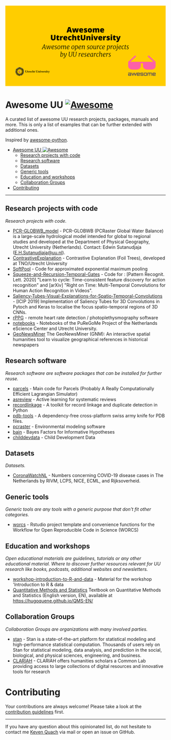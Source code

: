 ![banner.jpg](images/banner.jpg)

# Awesome UU [![Awesome](https://cdn.rawgit.com/sindresorhus/awesome/d7305f38d29fed78fa85652e3a63e154dd8e8829/media/badge.svg)](https://github.com/sindresorhus/awesome)

A curated list of awesome UU research projects, packages, manuals and more. This is only a list of examples that can be further extended with additional ones.

Inspired by [awesome-python](https://github.com/vinta/awesome-python).

- [Awesome UU ![Awesome](https://github.com/sindresorhus/awesome)](#awesome-uu-)
  - [Research projects with code](#research-projects-with-code)
  - [Research software](#research-software)
  - [Datasets](#datasets)
  - [Generic tools](#generic-tools)
  - [Education and workshops](#education-and-workshops)
  - [Collaboration Groups](#collaboration-groups)
- [Contributing](#contributing)

---

## Research projects with code

*Research projects with code.*

- [PCR-GLOBWB_model](https://github.com/UU-Hydro/PCR-GLOBWB_model) - PCR-GLOBWB (PCRaster Global Water Balance) is a large-scale hydrological model intended for global to regional studies and developed at the Department of Physical Geography, Utrecht University (Netherlands). Contact: Edwin Sutanudjaja (E.H.Sutanudjaja@uu.nl).
- [ContrastiveExplanation](https://github.com/MarcelRobeer/ContrastiveExplanation) - Contrastive Explanation (Foil Trees), developed at TNO/Utrecht University
- [SoftPool](https://github.com/alexandrosstergiou/SoftPool) - Code for approximated exponential maximum pooling 
- [Squeeze-and-Recursion-Temporal-Gates](https://github.com/alexandrosstergiou/Squeeze-and-Recursion-Temporal-Gates) - Code for : [Pattern Recognit. Lett. 2020] "Learn to cycle: Time-consistent feature discovery for action recognition" and [arXiv] "Right on Time: Multi-Temporal Convolutions for Human Action Recognition in Videos".
- [Saliency-Tubes-Visual-Explanations-for-Spatio-Temporal-Convolutions](https://github.com/alexandrosstergiou/Saliency-Tubes-Visual-Explanations-for-Spatio-Temporal-Convolutions) - [ICIP 2019] Implementation of Saliency Tubes for 3D Convolutions in Pytoch and Keras to localise the focus spatio-temporal regions of 3D CNNs.
- [rPPG](https://github.com/marnixnaber/rPPG) - remote heart rate detection / photoplethysmography software
- [notebooks](https://github.com/puregome/notebooks) - Notebooks of the PuReGoMe Project of the Netherlands eScience Center and Utrecht University.
- [GeoNewsMiner](https://github.com/lorellav/GeoNewsMiner) The GeoNewsMiner (GNM): An interactive spatial humanities tool to visualize geographical references in historical newspapers

## Research software

*Research software are software packages that can be installed for further reuse.*

- [parcels](https://github.com/OceanParcels/parcels) - Main code for Parcels (Probably A Really Computationally Efficient Lagrangian Simulator)
- [asreview](https://github.com/asreview/asreview) - Active learning for systematic reviews
- [recordlinkage](https://github.com/J535D165/recordlinkage) - A toolkit for record linkage and duplicate detection in Python
- [pdb-tools](https://github.com/haddocking/pdb-tools) - A dependency-free cross-platform swiss army knife for PDB files.
- [pcraster](https://github.com/pcraster/pcraster) - Environmental modeling software
- [bain](https://github.com/cjvanlissa/bain) - Bayes Factors for Informative Hypotheses
- [childdevdata](https://github.com/D-score/childdevdata) - Child Development Data

## Datasets

*Datasets.*

- [CoronaWatchNL](https://github.com/J535D165/CoronaWatchNL) - Numbers concerning COVID-19 disease cases in The Netherlands by RIVM, LCPS, NICE, ECML, and Rijksoverheid.

## Generic tools

*Generic tools are any tools with a generic purpose that don't fit other categories.*

- [worcs](https://github.com/cjvanlissa/worcs) - Rstudio project template and convenience functions for the Workflow     for Open Reproducible Code in Science (WORCS)

## Education and workshops

*Open educational materials are guidelines, tutorials or any other educational material. Where to discover further resources relevant for UU research like books, podcasts, additional websites and newsletters.*

- [workshop-introduction-to-R-and-data](https://github.com/UtrechtUniversity/workshop-introduction-to-R-and-data) - Material for the workshop 'Introduction to R & data
- [Quantitative Methods and Statistics](https://github.com/hugoquene/QMS-EN) Textbook on Quantitative Methods and Statistics (English version, EN), available at <https://hugoquene.github.io/QMS-EN/>

## Collaboration Groups

*Collaboration Groups are organizations with many involved parties.*

- [stan](https://github.com/stan-dev) - Stan is a state-of-the-art platform for statistical modeling and high-performance statistical computation. Thousands of users rely on Stan for statistical modeling, data analysis, and prediction in the social, biological, and physical sciences, engineering, and business.
- [CLARIAH](https://github.com/CLARIAH) - CLARIAH offers humanities scholars a Common Lab providing access to large collections of digital resources and innovative tools for research

# Contributing

Your contributions are always welcome! Please take a look at the [contribution guidelines](https://github.com/UtrechtUniversity/awesome-UU/blob/main/CONTRIBUTING.md) first.

---

If you have any question about this opinionated list, do not hesitate to contact me [Keven Quach](mailto:k.quach@uu.nl?subject=[GitHub]%20Awesome-UU) via mail or open an issue on GitHub.
